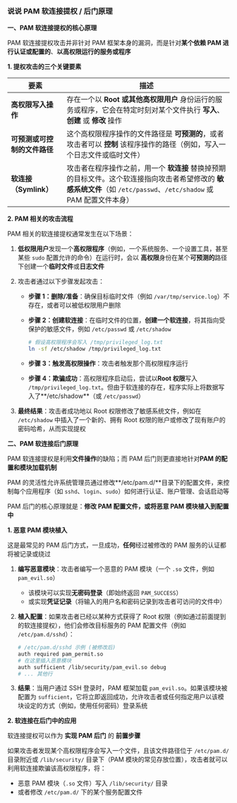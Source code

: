 ### 说说 PAM 软连接提权 / 后门原理

**一、PAM 软连接提权的核心原理**

PAM 软连接提权攻击并非针对 PAM 框架本身的漏洞，而是针对**某个依赖 PAM 进行认证或配置的**、**以高权限运行的服务或程序**

**1. 提权攻击的三个关键要素**

| 要素                         | 描述                                                         |
| ---------------------------- | ------------------------------------------------------------ |
| **高权限写入操作**           | 存在一个以 **Root 或其他高权限用户** 身份运行的服务或程序，它会在特定时刻对某个文件执行 **写入**、**创建** 或 **修改** 操作 |
| **可预测或可控制的文件路径** | 这个高权限程序操作的文件路径是 **可预测的**，或者攻击者可以 **控制** 该程序操作的路径（例如，写入一个日志文件或临时文件） |
| **软连接（Symlink）**        | 攻击者在程序操作之前，用一个 **软连接** 替换掉预期的目标文件。这个软连接指向攻击者希望修改的 **敏感系统文件**（如 `/etc/passwd`、`/etc/shadow` 或 PAM 配置文件本身） |



**2. PAM 相关的攻击流程**

PAM 相关的软连接提权通常发生在以下场景：

1. **低权限用户**发现一个**高权限程序**（例如，一个系统服务、一个设置工具，甚至某些 `sudo` 配置允许的命令）在运行时，会以 **高权限**身份在某个**可预测的**路径下创建一个**临时文件**或**日志文件**

2. 攻击者通过以下步骤发起攻击：

   - **步骤 1：删除/准备**：确保目标临时文件（例如 `/var/tmp/service.log`）不存在，或者可以被低权限用户删除

   - **步骤 2：创建软连接**：在临时文件的位置，**创建一个软连接**，将其指向受保护的敏感文件，例如 `/etc/passwd` 或 `/etc/shadow`

     ```bash
     # 假设高权限程序会写入 /tmp/privileged_log.txt
     ln -sf /etc/shadow /tmp/privileged_log.txt
     ```

   - **步骤 3：触发高权限操作**：攻击者触发那个高权限程序运行

   - **步骤 4：欺骗成功**：高权限程序启动后，尝试以**Root 权限**写入 `/tmp/privileged_log.txt`。但由于软连接的存在，程序实际上将数据写入了**/etc/shadow**（或 `/etc/passwd`）

3. **最终结果**：攻击者成功地以 Root 权限修改了敏感系统文件，例如在 `/etc/shadow` 中插入了一个新的、拥有 Root 权限的账户或修改了现有账户的密码哈希，从而实现提权

**二、PAM 软连接后门原理**

PAM 软连接提权是利用**文件操作**的缺陷；而 PAM 后门则更直接地针对**PAM 的配置和模块加载机制**

PAM 的灵活性允许系统管理员通过修改**/etc/pam.d/**目录下的配置文件，来控制每个应用程序（如 `sshd`、`login`、`sudo`）如何进行认证、账户管理、会话启动等

PAM 后门的核心原理就是：**修改 PAM 配置文件，或将恶意 PAM 模块植入到配置中**

**1. 恶意 PAM 模块植入**

这是最常见的 PAM 后门方式，一旦成功，**任何**经过被修改的 PAM 服务的认证都将被记录或绕过

1. **编写恶意模块**：攻击者编写一个恶意的 PAM 模块（一个 `.so` 文件，例如 `pam_evil.so`）

   - 该模块可以实现**无密码登录**（即始终返回 `PAM_SUCCESS`）
   - 或实现**凭证记录**（将输入的用户名和密码记录到攻击者可访问的文件中）

2. **植入配置**：如果攻击者已经以某种方式获得了 Root 权限（例如通过前面提到的软连接提权），他们会修改目标服务的 PAM 配置文件（例如 `/etc/pam.d/sshd`）：

   ```bash
   # /etc/pam.d/sshd 示例 (被修改后)
   auth required pam_permit.so
   # 在这里插入恶意模块
   auth sufficient /lib/security/pam_evil.so debug
   # ... 其他行
   ```

3. **结果**：当用户通过 SSH 登录时，PAM 框架加载 `pam_evil.so`。如果该模块被配置为 `sufficient`，它将立即返回成功，允许攻击者或任何指定用户以该模块设定的方式（例如，使用任何密码）登录系统

**2. 软连接在后门中的应用**

软连接提权可以作为 **实现 PAM 后门** 的 **前置步骤**

如果攻击者发现某个高权限程序会写入一个文件，且该文件路径位于 `/etc/pam.d/` 目录附近或 `/lib/security/` 目录下（PAM 模块的常见存放位置），攻击者就可以利用软连接欺骗该高权限程序，将：

- 恶意 PAM 模块（`.so` 文件）写入 `/lib/security/` 目录
- 或者修改 `/etc/pam.d/` 下的某个服务配置文件